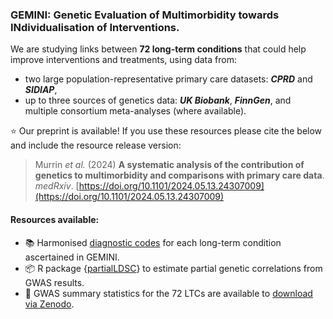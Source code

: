 ### GEMINI: Genetic Evaluation of Multimorbidity towards INdividualisation of Interventions. 

We are studying links between **72 long-term conditions** that could help improve interventions and treatments, using data from:
 - two large population-representative primary care datasets: **_CPRD_** and **_SIDIAP_**,
 - up to three sources of genetics data: **_UK Biobank_**, **_FinnGen_**, and multiple consortium meta-analyses (where available).

⭐ Our preprint is available! If you use these resources please cite the below and include the resource release version: 

> Murrin _et al._ (2024) **A systematic analysis of the contribution of genetics to multimorbidity and comparisons with primary care data**. _medRxiv_. [https://doi.org/10.1101/2024.05.13.24307009](https://doi.org/10.1101/2024.05.13.24307009)

#### Resources available:
 - 📚 Harmonised [diagnostic codes](https://github.com/GEMINI-multimorbidity/GEMINI-LTC-code-list-Public) for each long-term condition ascertained in GEMINI.
 - 📦 R package {[partialLDSC](https://github.com/GEMINI-multimorbidity/partialLDSC)} to estimate partial genetic correlations from GWAS results.
 - 🧬 GWAS summary statistics for the 72 LTCs are available to [download via Zenodo](https://doi.org/10.5281/zenodo.14284046).
